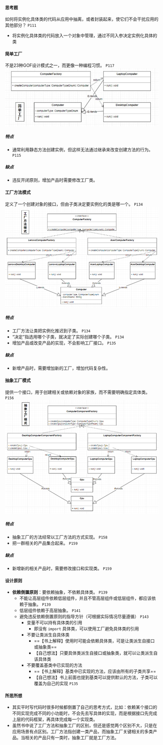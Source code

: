 #### 思考题
如何将实例化具体类的代码从应用中抽离，或者封装起来，使它们不会干扰应用的其他部分？ `P111`
- 将实例化具体类的代码放入一个对象中管理，通过不同入参决定实例化具体的类

#### 简单工厂
不是23种GOF设计模式之一，而更像一种编程习惯。 `P117`
![简单工厂](./img/04.%20简单工厂.jpg)
##### 特点
- 通常利用静态方法创建实例，但这样无法通过继承来改变创建方法的行为。 `P115`
##### 缺点
- 违反开闭原则，增加产品时需要修改工厂类。

#### 工厂方法模式
定义了一个创建对象的接口，但由子类决定要实例化的类是哪一个。 `P134`
![工厂方法模式](./img/04.%20工厂方法模式.png)
##### 特点
- 工厂方法让类把实例化推迟到子类。 `P134`
- “决定”指选用哪个子类，就决定了实际创建哪个子类。 `P134`
- 增加产品或改变产品的实现，不会影响工厂接口。 `P135`
##### 缺点
- 新增产品时，需要增加新的工厂，增加代码复杂性。

#### 抽象工厂模式
提供一个接口，用于创建相关或依赖对象的家族，而不需要明确指定具体类。 `P156`
![抽象工厂模式](./img/04.%20抽象工厂模式.png)
##### 特点
- 抽象工厂的方法经常以工厂方法的方式实现。 `P158`
- 把一群相关的产品集合起来。 `P159`
##### 缺点
- 新增新的相关产品时，需要修改接口和实现类。 `P159`

#### 设计原则
- **依赖倒置原则**：要依赖抽象，不依赖具体类。 `P139`
    - 不能让高层组件依赖低层组件，并且不管高层组件或低层组件，都应该依赖于抽象。 `P139`
    - 低层组件依赖于高层抽象。 `P141`
    - 避免违反依赖倒置原则的指导方针（可根据实际情况尽量遵循） `P143`
        - 变量不可以持有具体类的引用
            - 即没有 `import` 具体类，可以使用工厂避免具体类的引用
        - 不要让类派生自具体类
            - ==【书上解释】使用时可能会依赖具体类，可是让类派生自接口或抽象类==
            - 【自己想法】只要具体类派生自接口或抽象类，就可以让类派生自该具体类
        - 不要覆盖基类中已实现的方法
            - ==【书上解释】基类中已实现的方法，应该由所有的子类共享==
            - 【自己想法】书上前面也提到基类可以提供默认的方法，子类可以覆盖为自己的实现 `P135`

#### 所思所想
- 其实平时写代码时很多时候都倒置了自己的思考方式，比如：依赖某个接口的不同实现完成不同的小功能时，不会先去写具体的实现，而是根据接口先完成上层的代码框架，再具体完成每一个实现类。
- 虽然书中说了工厂方法和抽象工厂的区别，但还是感觉两个区别不大，只是在应用场景有点区别。工厂方法指创建一类产品，而抽象工厂关键相关的多类产品。当相关的产品只有一类时，抽象工厂就是工厂方法。